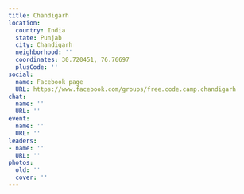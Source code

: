 ```yaml
---
title: Chandigarh
location:
  country: India
  state: Punjab
  city: Chandigarh
  neighborhood: ''
  coordinates: 30.720451, 76.76697
  plusCode: ''
social:
  name: Facebook page
  URL: https://www.facebook.com/groups/free.code.camp.chandigarh
chat:
  name: ''
  URL: ''
event:
  name: ''
  URL: ''
leaders:
- name: ''
  URL: ''
photos:
  old: ''
  cover: ''
---
```


